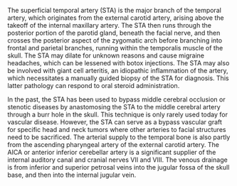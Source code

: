 The superficial temporal artery (STA) is the major branch of the temporal artery, which originates from the external carotid artery, arising above the takeoff of the internal maxillary artery. The STA then runs through the posterior portion of the parotid gland, beneath the facial nerve, and then crosses the posterior aspect of the zygomatic arch before branching into frontal and parietal branches, running within the temporalis muscle of the skull. The STA may dilate for unknown reasons and cause migraine headaches, which can be lessened with botox injections. The STA may also be involved with giant cell arteritis, an idiopathic inflammation of the artery, which necessitates a manually guided biopsy of the STA for diagnosis. This latter pathology can respond to oral steroid administration.

In the past, the STA has been used to bypass middle cerebral occlusion or stenotic diseases by anastomosing the STA to the middle cerebral artery through a burr hole in the skull. This technique is only rarely used today for vascular disease. However, the STA can serve as a bypass vascular graft for specific head and neck tumors where other arteries to facial structures need to be sacrificed. The arterial supply to the temporal bone is also partly from the ascending pharyngeal artery of the external carotid artery. The AICA or anterior inferior cerebellar artery is a significant supplier of the internal auditory canal and cranial nerves VII and VIII. The venous drainage is from inferior and superior petrosal veins into the jugular fossa of the skull base, and then into the internal jugular vein.